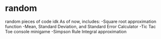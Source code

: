 # random
random pieces of code idk
As of now, includes: 
-Square root approximation function
-Mean, Standard Deviation, and Standard Error Calculator
-Tic Tac Toe console minigame
-Simpson Rule Integral approximation
